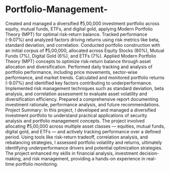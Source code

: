 # Portfolio-Management-
Created and managed a diversified ₹5,00,000 investment portfolio across equity, mutual funds, ETFs, and digital gold, applying Modern Portfolio Theory (MPT) for optimal risk-return balance. Tracked performance (-9.07%) and analyzed factors driving returns using risk metrics like beta, standard deviation, and correlation. 
Conducted portfolio construction with an initial corpus of ₹5,00,000, allocated across Equity Stocks (80%), Mutual Funds (7%), Digital Gold (6%), and ETFs (7%).
Applied Modern Portfolio Theory (MPT) concepts to optimize risk-return balance through asset allocation and diversification.
Performed daily tracking and analysis of portfolio performance, including price movements, sector-wise performance, and market trends.
Calculated and monitored portfolio returns (-9.07%) and identified key factors contributing to underperformance.
Implemented risk management techniques such as standard deviation, beta analysis, and correlation assessment to evaluate asset volatility and diversification efficiency.
Prepared a comprehensive report documenting investment rationale, performance analysis, and future recommendations.
Project Summary:
In this project, I developed and managed a diversified investment portfolio to understand practical applications of security analysis and portfolio management concepts. The project involved allocating ₹5,00,000 across multiple asset classes — equities, mutual funds, digital gold, and ETFs — and actively tracking performance over a defined period. Using tools like risk-return tradeoff, correlation analysis, and rebalancing strategies, I assessed portfolio volatility and returns, ultimately identifying underperformance drivers and potential optimization strategies. The project enhanced my skills in financial analysis, investment decision-making, and risk management, providing a hands-on experience in real-time portfolio monitoring.
